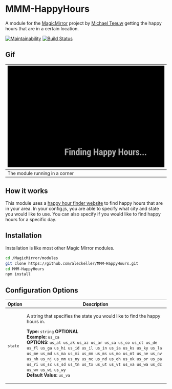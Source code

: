 # MMM-HappyHours
A module for the [MagicMirror](https://github.com/MichMich/MagicMirror) project by [Michael Teeuw](https://github.com/MichMich) getting the happy hours that are in a certain location.


[![Maintainability](https://api.codeclimate.com/v1/badges/2742abc792b88536f6e2/maintainability)](https://codeclimate.com/github/aleckeller/MMM-HappyHours)
[![Build Status](https://travis-ci.org/aleckeller/MMM-HappyHours.svg?branch=master)](https://travis-ci.org/aleckeller/MMM-HappyHours)

## Gif
| ![gif of module working](img/readme/bottomRight.gif) |
|---|
| The module running in a corner |

## How it works
This module uses a [happy hour finder website](http://thehappyhourfinder.com/) to find happy hours that are in your area.
In your config.js, you are able to specify what city and state you would like to use. You can also specify if you would like to find happy hours
for a specific day.

## Installation
Installation is like most other Magic Mirror modules.

```bash
cd /MagicMirror/modules
git clone https://github.com/aleckeller/MMM-HappyHours.git
cd MMM-HappyHours
npm install
```

## Configuration Options
| Option | Description |
|--------|-------------|
| `state` | <p>A string that specifies the state you would like to find the happy hours in.</p><p>**Type:** `string` **OPTIONAL**<br>**Example:** `us_ca`<br>**OPTIONS:** `us_al us_ak us_az us_ar us_ca us_co us_ct us_de us_fl us_ga us_hi us_id us_il us_in us_ia us_ks us_ky us_la us_me us_md us_ma us_mi us_mn us_ms us_mo us_mt us_ne us_nv us_nh us_nj us_nm us_ny us_nc us_nd us_oh us_ok us_or us_pa us_ri us_sc us_sd us_tn us_tx us_ut us_vt us_va us_wa us_dc us_wv us_wi us_wy`<br> **Default Value:** `us_va`</p> |
